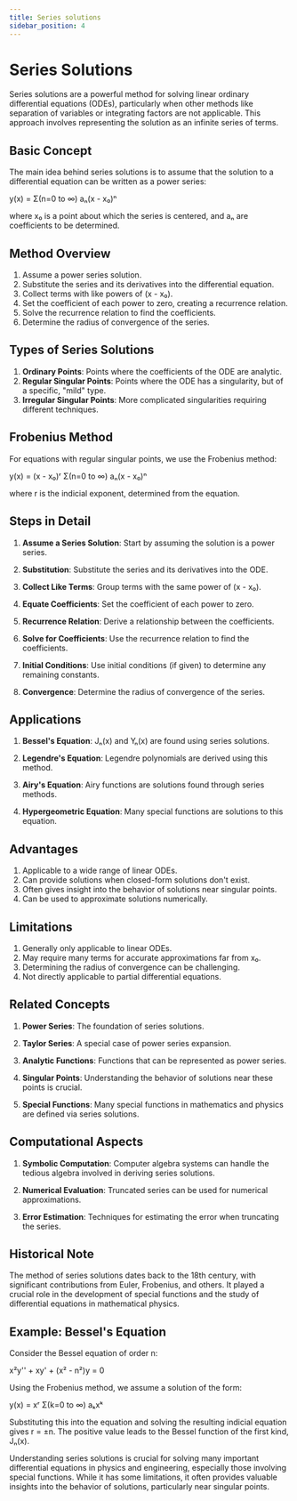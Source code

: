 ```yaml
---
title: Series solutions
sidebar_position: 4
---
```


# Series Solutions

Series solutions are a powerful method for solving linear ordinary differential equations (ODEs), particularly when other methods like separation of variables or integrating factors are not applicable. This approach involves representing the solution as an infinite series of terms.

## Basic Concept

The main idea behind series solutions is to assume that the solution to a differential equation can be written as a power series:

y(x) = Σ(n=0 to ∞) aₙ(x - x₀)ⁿ

where x₀ is a point about which the series is centered, and aₙ are coefficients to be determined.

## Method Overview

1. Assume a power series solution.
2. Substitute the series and its derivatives into the differential equation.
3. Collect terms with like powers of (x - x₀).
4. Set the coefficient of each power to zero, creating a recurrence relation.
5. Solve the recurrence relation to find the coefficients.
6. Determine the radius of convergence of the series.

## Types of Series Solutions

1. **Ordinary Points**: Points where the coefficients of the ODE are analytic.
2. **Regular Singular Points**: Points where the ODE has a singularity, but of a specific, "mild" type.
3. **Irregular Singular Points**: More complicated singularities requiring different techniques.

## Frobenius Method

For equations with regular singular points, we use the Frobenius method:

y(x) = (x - x₀)ʳ Σ(n=0 to ∞) aₙ(x - x₀)ⁿ

where r is the indicial exponent, determined from the equation.

## Steps in Detail

1. **Assume a Series Solution**: Start by assuming the solution is a power series.

2. **Substitution**: Substitute the series and its derivatives into the ODE.

3. **Collect Like Terms**: Group terms with the same power of (x - x₀).

4. **Equate Coefficients**: Set the coefficient of each power to zero.

5. **Recurrence Relation**: Derive a relationship between the coefficients.

6. **Solve for Coefficients**: Use the recurrence relation to find the coefficients.

7. **Initial Conditions**: Use initial conditions (if given) to determine any remaining constants.

8. **Convergence**: Determine the radius of convergence of the series.

## Applications

1. **Bessel's Equation**: Jₙ(x) and Yₙ(x) are found using series solutions.

2. **Legendre's Equation**: Legendre polynomials are derived using this method.

3. **Airy's Equation**: Airy functions are solutions found through series methods.

4. **Hypergeometric Equation**: Many special functions are solutions to this equation.

## Advantages

1. Applicable to a wide range of linear ODEs.
2. Can provide solutions when closed-form solutions don't exist.
3. Often gives insight into the behavior of solutions near singular points.
4. Can be used to approximate solutions numerically.

## Limitations

1. Generally only applicable to linear ODEs.
2. May require many terms for accurate approximations far from x₀.
3. Determining the radius of convergence can be challenging.
4. Not directly applicable to partial differential equations.

## Related Concepts

1. **Power Series**: The foundation of series solutions.

2. **Taylor Series**: A special case of power series expansion.

3. **Analytic Functions**: Functions that can be represented as power series.

4. **Singular Points**: Understanding the behavior of solutions near these points is crucial.

5. **Special Functions**: Many special functions in mathematics and physics are defined via series solutions.

## Computational Aspects

1. **Symbolic Computation**: Computer algebra systems can handle the tedious algebra involved in deriving series solutions.

2. **Numerical Evaluation**: Truncated series can be used for numerical approximations.

3. **Error Estimation**: Techniques for estimating the error when truncating the series.

## Historical Note

The method of series solutions dates back to the 18th century, with significant contributions from Euler, Frobenius, and others. It played a crucial role in the development of special functions and the study of differential equations in mathematical physics.

## Example: Bessel's Equation

Consider the Bessel equation of order n:

x²y'' + xy' + (x² - n²)y = 0

Using the Frobenius method, we assume a solution of the form:

y(x) = xʳ Σ(k=0 to ∞) aₖxᵏ

Substituting this into the equation and solving the resulting indicial equation gives r = ±n. The positive value leads to the Bessel function of the first kind, Jₙ(x).

Understanding series solutions is crucial for solving many important differential equations in physics and engineering, especially those involving special functions. While it has some limitations, it often provides valuable insights into the behavior of solutions, particularly near singular points.
